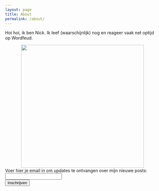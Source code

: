 ```yaml
---
layout: page
title: About
permalink: /about/
---
```


Hoi hoi, ik ben Nick. Ik leef (waarschijnlijk) nog en reageer vaak net optijd op Wordfeud. 

<center>
	<image src="/assets/images/IMG_5448-Edit~2.png" style= "width: 400px;">
	</image>
</center>

<form action="https://nickzel.nl/Testing/api_test/email_invoeren.php" method="POST">
  <label for="email">Voer hier je email in om updates te ontvangen over mijn nieuwe posts:</label><br>
  <input type="email" id="email" name="email" required><br>
  <input type="submit" value="Inschrijven">
</form>
